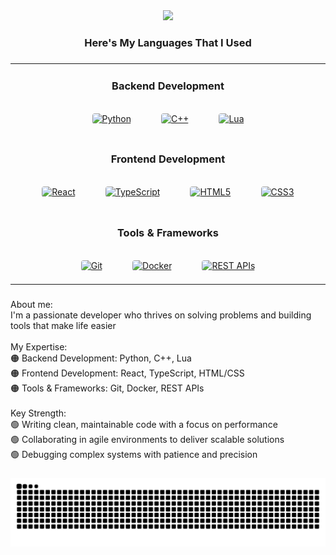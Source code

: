 <div align="center">
  <img src="https://visitor-badge.laobi.icu/badge?page_id=ItzBob15.ItzBob15&"  />
</div>

###

<h3 align="center">Here's My Languages That I Used</h3>

###

<div align="center" style="overflow-x: auto;">
  <table align="center" style="margin: 0 auto;">
    <tr>
      <td align="center" width="33%">
        <h3>Backend Development</h3>
        <div style="display: flex; gap: 12px; justify-content: center; flex-wrap: wrap;">  
          <a href="https://www.python.org/" target="_blank">
            <img style="margin: 10px; padding: 8px; background: #ffffff10; border-radius: 12px; transition: all 0.3s ease;" 
                 src="https://profilinator.rishav.dev/skills-assets/python-original.svg" 
                 alt="Python" height="60" 
                 onmouseover="this.style.transform='scale(1.1)'" 
                 onmouseout="this.style.transform='scale(1)'" />
          </a>  
          <a href="https://www.cplusplus.com/" target="_blank">
            <img style="margin: 10px; padding: 8px; background: #ffffff10; border-radius: 12px; transition: all 0.3s ease;" 
                 src="https://profilinator.rishav.dev/skills-assets/cplusplus-original.svg" 
                 alt="C++" height="60" />
          </a>  
          <a href="https://www.lua.org/" target="_blank">
            <img style="margin: 10px; padding: 8px; background: #ffffff10; border-radius: 12px; transition: all 0.3s ease;" 
                 src="https://upload.wikimedia.org/wikipedia/commons/c/cf/Lua-Logo.svg" 
                 alt="Lua" height="60" />
          </a>  
        </div>
      </td>
    </tr>
    <tr>
      <td align="center" width="33%">
        <h3>Frontend Development</h3>
        <div style="display: flex; gap: 12px; justify-content: center; flex-wrap: wrap;">  
          <a href="https://reactjs.org/" target="_blank">
            <img style="margin: 10px; padding: 8px; background: #ffffff10; border-radius: 12px; transition: all 0.3s ease;" 
                 src="https://profilinator.rishav.dev/skills-assets/react-original-wordmark.svg" 
                 alt="React" height="60" />
          </a>  
          <a href="https://www.typescriptlang.org/" target="_blank">
            <img style="margin: 10px; padding: 8px; background: #ffffff10; border-radius: 12px; transition: all 0.3s ease;" 
                 src="https://profilinator.rishav.dev/skills-assets/typescript-original.svg" 
                 alt="TypeScript" height="60" />
          </a>  
          <a href="https://en.wikipedia.org/wiki/HTML5" target="_blank">
            <img style="margin: 10px; padding: 8px; background: #ffffff10; border-radius: 12px; transition: all 0.3s ease;" 
                 src="https://profilinator.rishav.dev/skills-assets/html5-original-wordmark.svg" 
                 alt="HTML5" height="60" />
          </a>  
          <a href="https://www.w3schools.com/css/" target="_blank">
            <img style="margin: 10px; padding: 8px; background: #ffffff10; border-radius: 12px; transition: all 0.3s ease;" 
                 src="https://profilinator.rishav.dev/skills-assets/css3-original-wordmark.svg" 
                 alt="CSS3" height="60" />
          </a>  
        </div>
      </td>
    </tr>
    <tr>
      <td align="center" width="33%">
        <h3>Tools & Frameworks</h3>
        <div style="display: flex; gap: 12px; justify-content: center; flex-wrap: wrap;">  
          <a href="https://git-scm.com/" target="_blank">
            <img style="margin: 10px; padding: 8px; background: #ffffff10; border-radius: 12px; transition: all 0.3s ease;" 
                 src="https://profilinator.rishav.dev/skills-assets/git-scm-icon.svg" 
                 alt="Git" height="60" />
          </a>  
          <a href="https://www.docker.com/" target="_blank">
            <img style="margin: 10px; padding: 8px; background: #ffffff10; border-radius: 12px; transition: all 0.3s ease;" 
                 src="https://profilinator.rishav.dev/skills-assets/docker-original-wordmark.svg" 
                 alt="Docker" height="60" />
          </a>  
          <a href="https://restfulapi.net/" target="_blank">
            <img style="margin: 10px; padding: 8px; background: #ffffff10; border-radius: 12px; transition: all 0.3s ease;" 
                 src="https://profilinator.rishav.dev/skills-assets/nodejs-original-wordmark.svg" 
                 alt="REST APIs" height="60" />
          </a>  
        </div>
      </td>
    </tr>
  </table>
</div>

###

<p align="left"> About me:
  <br>I'm a passionate developer who thrives on solving problems and building tools that make life easier</br>
  <br>My Expertise:<br>🟠 Backend Development: Python, C++, Lua<br>🟠 Frontend Development: React, TypeScript, HTML/CSS<br>🟠 Tools & Frameworks: Git, Docker, REST APIs<br>
  <br>Key Strength:<br>🟢 Writing clean, maintainable code with a focus on performance<br>🟢 Collaborating in agile environments to deliver scalable solutions<br>🟢 Debugging complex systems with patience and precision</p>

###

<img src="https://raw.githubusercontent.com/ItzBob15/ItzBob15/output/snake.svg" alt="Snake animation" />

###
